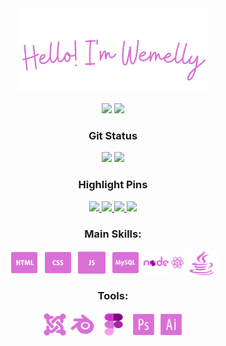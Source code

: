 <div align="center">
<img width="300" src="./img/Hello! I'm Wemelly (1).png"/>

</div>
<br>
<div align="center">
<a href="https://www.linkedin.com/in/wemelly-nunes-03935120b/"><img  height="35em" src="https://user-images.githubusercontent.com/109567488/226512836-75de58d8-c32b-43f6-b4df-ec0d1eb820bd.png"></a> 
  <a href="https://mail.google.com/mail/u/0/?tab=rm&ogbl#inbox"><img  height="36em" src="https://user-images.githubusercontent.com/109567488/226513794-371dc188-c3e0-43b5-9a9d-94ef88261f75.png"></a> 
</div>

<!--![Anurag's GitHub stats](https://github-readme-stats.vercel.app/api?username=wemy-nunes&show_icons=true&title-color=) -->


<div align="center">  
  <h3>Git Status</h3>
  <img height="140em" src="https://github-readme-stats.vercel.app/api?username=WemellyNunes&show_icons=true&count_private=true&hide_border=true&title_color=DA70D6&icon_color=DA70D6&text_color=DA70D6&bg_color=00000000"/> 
  <img height="140em" src="https://github-readme-stats.vercel.app/api/top-langs/?username=WemellyNunes&layout=compact&hide_border=true&title_color=DA70D6&text_color=DA70D6&bg_color=00000000" />
</div>

<div align="center">  
  <h3>Highlight Pins</h3>
  <a href="https://github.com/WemellyNunes/DesafiosTraineeEJ">
    <img width="350vh" src="https://github-readme-stats.vercel.app/api/pin/?username=WemellyNunes&repo=DesafiosTraineeEJ&show_owner=true&show_icons=true&count_private=true&hide_border=false&title_color=DA70D6&icon_color=DA70D6&text_color=DA70D6&bg_color=00000000"/> 
  </a>
  <a href="https://github.com/WemellyNunes/landing-page-HTML-CSS">
    <img width="350vh" src="https://github-readme-stats.vercel.app/api/pin/?username=WemellyNunes&repo=landing-page-HTML-CSS&show_icons=true&count_private=true&hide_border=false&title_color=DA70D6&icon_color=DA70D6&text_color=DA70D6&bg_color=00000000"/> 
  </a>
  </a>
  <a href="https://github.com/WemellyNunes/Blender-3D-Assets">
    <img width="350vh" src="https://github-readme-stats.vercel.app/api/pin/?username=WemellyNunes&repo=Blender-3D-Assets&show_owner=true&show_icons=true&count_private=true&hide_border=false&title_color=DA70D6&icon_color=DA70D6&text_color=DA70D6&bg_color=00000000"/> 
  </a>
  <a href="https://github.com/WemellyNunes/API_REST">
    <img width="350vh" src="https://github-readme-stats.vercel.app/api/pin/?username=WemellyNunes&repo=API_REST&show_owner=true&show_icons=true&count_private=true&hide_border=false&title_color=DA70D6&icon_color=DA70D6&text_color=DA70D6&bg_color=00000000"/> 
  </a>
</div>

</div>
<div align="center">
<h3>Main Skills: </h3>
  <img align="center" alt="HTML" height="40" width="50" src="./img/icons8-html-50.png">
  <img align="center" alt="CSS" height="40" width="50" src="./img/icons8-css-50.png">
  <img align="center" alt="CSS" height="40" width="50" src="./img/icons8-js-50.png">
  <img align="center" alt="MYSQL" height="40" width="50" src="./img/icons8-mysql-50 (1).png">
  <img align="center" alt="CSS" height="40" width="40" src="./img/icons8-nodejs-48.png">
  <img align="center" alt="CSS" height="20" width="20" src="./img/icons8-react-16.png">
  <img align="center" alt="CSS" height="40" width="50" src="./img/icons8-java-50.png">

</div>

</div>


<div align="center">
<h3>Tools: </h3>
  <img align="center" alt="CSS" height="40" width="40" src="./img/icons8-joomla-50.png">
  <img align="center" alt="CSS" height="40" width="40" src="./img/icons8-blender-50.png">
  <img align="center" alt="CSS" height="40" width="50" src="./img/icons8-figma-48.png">
  <img align="center" alt="CSS" height="40" width="40" src="./img/icons8-photoshop-50.png">
  <img align="center" alt="CSS" height="40" width="40" src="./img/icons8-illustrator-50 (1).png">
</div>
  


##
